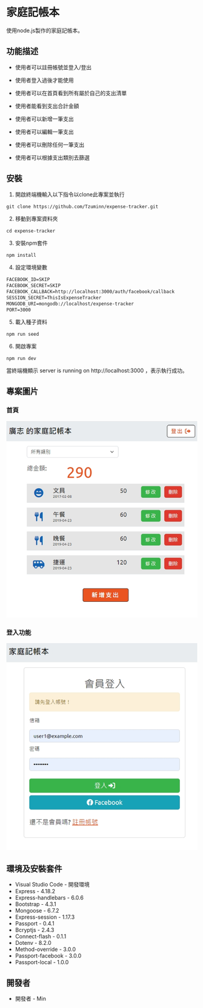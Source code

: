 # 家庭記帳本
使用node.js製作的家庭記帳本。

## 功能描述

+ 使用者可以註冊帳號並登入/登出

+ 使用者登入過後才能使用

+ 使用者可以在首頁看到所有屬於自己的支出清單
 
+ 使用者能看到支出合計金額

+ 使用者可以新增一筆支出

+ 使用者可以編輯一筆支出

+ 使用者可以刪除任何一筆支出

+ 使用者可以根據支出類別去篩選

## 安裝

1. 開啟終端機輸入以下指令以clone此專案並執行

```
git clone https://github.com/Tzuminn/expense-tracker.git
```

2. 移動到專案資料夾

```
cd expense-tracker
```

3. 安裝npm套件

```
npm install
```
4. 設定環境變數

```
FACEBOOK_ID=SKIP
FACEBOOK_SECRET=SKIP
FACEBOOK_CALLBACK=http://localhost:3000/auth/facebook/callback
SESSION_SECRET=ThisIsExpenseTracker
MONGODB_URI=mongodb://localhost/expense-tracker
PORT=3000
```
5. 載入種子資料

```
npm run seed
```
6. 開啟專案

```
npm run dev
```

當終端機顯示 server is running on http://localhost:3000 ，表示執行成功。

## 專案圖片

### 首頁

![首頁](https://github.com/Tzuminn/expense-tracker/blob/main/public/img/homepage.jpg)

### 登入功能

![登入功能](https://github.com/Tzuminn/expense-tracker/blob/main/public/img/loginpage.jpg)



## 環境及安裝套件

+ Visual Studio Code - 開發環境
+ Express - 4.18.2
+ Express-handlebars - 6.0.6
+ Bootstrap - 4.3.1
+ Mongoose - 6.7.2
+ Express-session - 1.17.3
+ Passport - 0.4.1
+ Bcryptjs - 2.4.3
+ Connect-flash - 0.1.1
+ Dotenv - 8.2.0
+ Method-override - 3.0.0
+ Passport-facebook - 3.0.0
+ Passport-local - 1.0.0

## 開發者

+ 開發者 - Min


